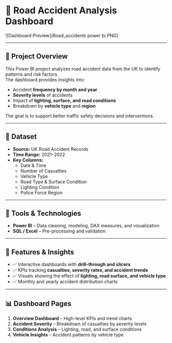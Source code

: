 # 🚧 Road Accident Analysis Dashboard  

![Dashboard Preview](Road_accidents power bi.PNG) <!-- Replace with actual screenshot path -->

---

## 📝 Project Overview  
This Power BI project analyzes road accident data from the UK to identify patterns and risk factors.  
The dashboard provides insights into:  

- Accident **frequency by month and year**  
- **Severity levels** of accidents  
- Impact of **lighting, surface, and road conditions**  
- Breakdown by **vehicle type** and **region**  

The goal is to support better traffic safety decisions and interventions.  

---

## 📁 Dataset  
- **Source:** UK Road Accident Records  
- **Time Range:** 2021–2022  
- **Key Columns:**  
  - Date & Time  
  - Number of Casualties  
  - Vehicle Type  
  - Road Type & Surface Condition  
  - Lighting Condition  
  - Police Force Region  

---

## 🔧 Tools & Technologies  
- **Power BI** – Data cleaning, modeling, DAX measures, and visualization  
- **SQL / Excel** – Pre-processing and validation  

---

## 🚀 Features & Insights  
- ✅ Interactive dashboards with **drill-through and slicers**  
- ✅ KPIs tracking **casualties, severity rates, and accident trends**  
- ✅ Visuals showing the effect of **lighting, road surface, and vehicle type**  
- ✅ Monthly and yearly accident distribution charts  

---

## 📊 Dashboard Pages  
1. **Overview Dashboard** – High-level KPIs and trend charts  
2. **Accident Severity** – Breakdown of casualties by severity levels  
3. **Conditions Analysis** – Lighting, road, and surface conditions  
4. **Vehicle Insights** – Accident patterns by vehicle type  

